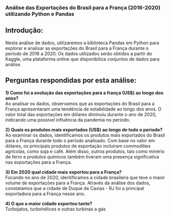 ### Análise das Exportações do Brasil para a França (2016-2020) utilizando Python e Pandas

## Introdução:
Nesta análise de dados, utilizaremos a biblioteca Pandas em Python para explorar e analisar as exportações do Brasil para a França durante o período de 2016 a 2020. Os dados utilizados serão obtidos a partir do Kaggle, uma plataforma online que disponibiliza conjuntos de dados para análise.

## Perguntas respondidas por esta análise:
<b>1) Como foi a evolução das exportações para a frança (US$) ao longo dos anos?</b><br>
Ao analisar os dados, observamos que as exportações do Brasil para a França apresentaram uma tendência de estabilidade ao longo dos anos. O valor total das exportações em dólares diminuiu durante o ano de 2020, indicando uma possível influência da pandemia no período.

<b>2) Quais os produtos mais exportados (US$) ao longo de todo o período?</b><br>
Ao examinar os dados, identificamos os produtos mais exportados do Brasil para a França durante todo o período analisado. Com base no valor em dólares, os principais produtos de exportação incluíram commodities agrícolas, como soja e café. Além disso, outros produtos, tais como minério de ferro e produtos químicos também tiveram uma presença significativa nas exportações para a França.

<b>3) Em 2020 qual cidade mais exportou para a França?</b><br>
Focando no ano de 2020, identificamos a cidade brasileira que teve o maior volume de exportações para a França. Através da análise dos dados, constatamos que a cidade de Duque de Caxias - RJ foi a principal exportadora para a França nesse ano.

<b>4) O que a  maior cidade exportou tanto?</b><br>
Turbojatos, turbohélices e outras turbinas a gás
